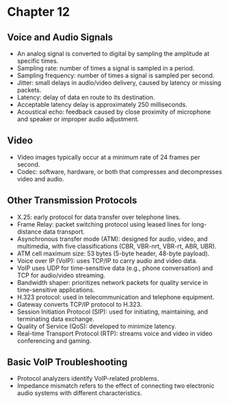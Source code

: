 
# Chapter 12

## Voice and Audio Signals
- An analog signal is converted to digital by sampling the amplitude at specific times.
- Sampling rate: number of times a signal is sampled in a period.
- Sampling frequency: number of times a signal is sampled per second.
- Jitter: small delays in audio/video delivery, caused by latency or missing packets.
- Latency: delay of data en route to its destination.
- Acceptable latency delay is approximately 250 milliseconds.
- Acoustical echo: feedback caused by close proximity of microphone and speaker or improper audio adjustment.

## Video
- Video images typically occur at a minimum rate of 24 frames per second.
- Codec: software, hardware, or both that compresses and decompresses video and audio.

## Other Transmission Protocols
- X.25: early protocol for data transfer over telephone lines.
- Frame Relay: packet switching protocol using leased lines for long-distance data transport.
- Asynchronous transfer mode (ATM): designed for audio, video, and multimedia, with five classifications (CBR, VBR-nrt, VBR-rt, ABR, UBR).
- ATM cell maximum size: 53 bytes (5-byte header, 48-byte payload).
- Voice over IP (VoIP): uses TCP/IP to carry audio and video data.
- VoIP uses UDP for time-sensitive data (e.g., phone conversation) and TCP for audio/video streaming.
- Bandwidth shaper: prioritizes network packets for quality service in time-sensitive applications.
- H.323 protocol: used in telecommunication and telephone equipment.
- Gateway converts TCP/IP protocol to H.323.
- Session Initiation Protocol (SIP): used for initiating, maintaining, and terminating data exchange.
- Quality of Service (QoS): developed to minimize latency.
- Real-time Transport Protocol (RTP): streams voice and video in video conferencing and gaming.

## Basic VoIP Troubleshooting
- Protocol analyzers identify VoIP-related problems.
- Impedance mismatch refers to the effect of connecting two electronic audio systems with different characteristics.
